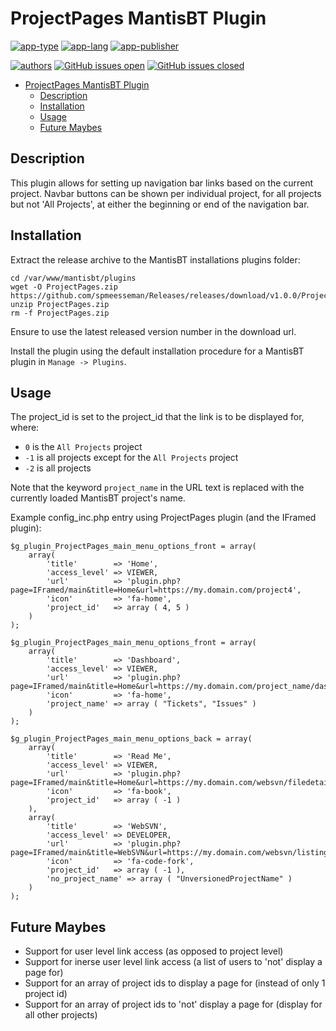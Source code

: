 # ProjectPages MantisBT Plugin

[![app-type](https://img.shields.io/badge/category-mantisbt%20plugins-blue.svg)](https://github.com/spmeesseman)
[![app-lang](https://img.shields.io/badge/language-php-blue.svg)](https://github.com/spmeesseman)
[![app-publisher](https://img.shields.io/badge/%20%20%F0%9F%93%A6%F0%9F%9A%80-app--publisher-e10000.svg)](https://github.com/spmeesseman/app-publisher)

[![authors](https://img.shields.io/badge/authors-scott%20meesseman-6F02B5.svg?logo=visual%20studio%20code)](https://github.com/spmeesseman)
[![GitHub issues open](https://img.shields.io/github/issues-raw/spmeesseman/ProjectPages.svg?maxAge=2592000&logo=github)](https://github.com/spmeesseman/ProjectPages/issues)
[![GitHub issues closed](https://img.shields.io/github/issues-closed-raw/spmeesseman/ProjectPages.svg?maxAge=2592000&logo=github)](https://github.com/spmeesseman/ProjectPages/issues)

- [ProjectPages MantisBT Plugin](#ProjectPages-MantisBT-Plugin)
  - [Description](#Description)
  - [Installation](#Installation)
  - [Usage](#Usage)
  - [Future Maybes](#Future-Maybes)

## Description

This plugin allows for setting up navigation bar links based on the current project.  Navbar buttons can be shown per individual project, for all projects but not 'All Projects', at either the beginning or end of the navigation bar.

## Installation

Extract the release archive to the MantisBT installations plugins folder:

    cd /var/www/mantisbt/plugins
    wget -O ProjectPages.zip https://github.com/spmeesseman/Releases/releases/download/v1.0.0/ProjectPages.zip
    unzip ProjectPages.zip
    rm -f ProjectPages.zip

Ensure to use the latest released version number in the download url.

Install the plugin using the default installation procedure for a MantisBT plugin in `Manage -> Plugins`.

## Usage

The project_id is set to the project_id that the link is to be displayed for, where:

- `0` is the `All Projects` project
- `-1` is all projects except for the `All Projects` project
- `-2` is all projects

Note that the keyword `project_name` in the URL text is replaced with the currently loaded MantisBT project's name.

Example config_inc.php entry using ProjectPages plugin (and the IFramed plugin):

    $g_plugin_ProjectPages_main_menu_options_front = array(
        array(
            'title'        => 'Home',
            'access_level' => VIEWER,
            'url'          => 'plugin.php?page=IFramed/main&title=Home&url=https://my.domain.com/project4',
            'icon'         => 'fa-home',
            'project_id'   => array ( 4, 5 )
        )
    );

    $g_plugin_ProjectPages_main_menu_options_front = array(
        array(
            'title'        => 'Dashboard',
            'access_level' => VIEWER,
            'url'          => 'plugin.php?page=IFramed/main&title=Home&url=https://my.domain.com/project_name/dashboard',
            'icon'         => 'fa-home',
            'project_name' => array ( "Tickets", "Issues" )
        )
    );

    $g_plugin_ProjectPages_main_menu_options_back = array(
        array(
            'title'        => 'Read Me',
            'access_level' => VIEWER,
            'url'          => 'plugin.php?page=IFramed/main&title=Home&url=https://my.domain.com/websvn/filedetails.php%3Frepname=pja%26path=%2Fproject_name%2Ftrunk%2FREADME.md%26usemime=1',
            'icon'         => 'fa-book',
            'project_id'   => array ( -1 )
        ),
        array(
            'title'        => 'WebSVN',
            'access_level' => DEVELOPER,
            'url'          => 'plugin.php?page=IFramed/main&title=WebSVN&url=https://my.domain.com/websvn/listing.php%3Frepname=pja%26path=%2Fproject_name%2Ftrunk%2F',
            'icon'         => 'fa-code-fork',
            'project_id'   => array ( -1 ),
            'no_project_name' => array ( "UnversionedProjectName" )
        )
    );

## Future Maybes

- Support for user level link access (as opposed to project level)
- Support for inerse user level link access (a list of users to 'not' display a page for)
- Support for an array of project ids to display a page for (instead of only 1 project id)
- Support for an array of project ids to 'not' display a page for (display for all other projects)
